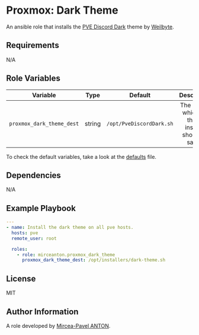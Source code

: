 Proxmox: Dark Theme
===================

An ansible role that installs the [PVE Discord Dark](https://github.com/Weilbyte/PVEDiscordDark) theme by [Weilbyte](https://github.com/Weilbyte).

Requirements
------------

N/A

Role Variables
--------------

|         Variable          |  Type  |         Default          |                      Description                       |
| :-----------------------: | :----: | :----------------------: | :----------------------------------------------------: |
| `proxmox_dark_theme_dest` | string | `/opt/PveDiscordDark.sh` | The path at which the theme installer should be saved. |

To check the default variables, take a look at the [defaults](defaults/main.yml) file.

Dependencies
------------

N/A

Example Playbook
----------------

``` yml
---
- name: Install the dark theme on all pve hosts.
  hosts: pve
  remote_user: root

  roles:
    - role: mirceanton.proxmox_dark_theme
      proxmox_dark_theme_dest: /opt/installers/dark-theme.sh
```

License
-------

MIT

Author Information
------------------

A role developed by [Mircea-Pavel ANTON](https://www.mirceanton.com).
